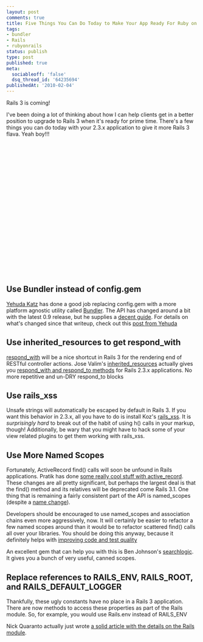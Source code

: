 ```yaml
---
layout: post
comments: true
title: Five Things You Can Do Today to Make Your App Ready For Ruby on Rails 3
tags:
- bundler
- Rails
- rubyonrails
status: publish
type: post
published: true
meta:
  sociableoff: 'false'
  dsq_thread_id: '64235694'
publishedAt: '2010-02-04'
---
```


Rails 3 is coming!

I've been doing a lot of thinking about how I can help clients get in a better position to upgrade to Rails 3 when it's ready for prime time. There's a few things you can do today with your 2.3.x application to give it more Rails 3 flava. Yeah boy!!!

<object width="425" height="344"><param name="movie" value="https://www.youtube.com/v/F6kfUxCpWqE&hl=en_US&fs=1&rel=0"></param><param name="allowFullScreen" value="true"></param><param name="allowscriptaccess" value="always"></param><embed src="https://www.youtube.com/v/F6kfUxCpWqE&hl=en_US&fs=1&rel=0" type="application/x-shockwave-flash" allowscriptaccess="always" allowfullscreen="true" width="425" height="344"></embed></object>

## Use Bundler instead of config.gem

[Yehuda Katz](https://yehudakatz.com/) has done a good job replacing config.gem with a more platform agnostic utility called [Bundler](https://github.com/carlhuda/bundler). The API has changed around a bit with the latest 0.9 release, but he supplies a [decent guide](https://yehudakatz.com/2009/11/03/using-the-new-gem-bundler-today/). For details on what's changed since that writeup, check out this [post from Yehuda](https://yehudakatz.com/2010/02/01/bundler-0-9-heading-toward-1-0/)

## Use inherited_resources to get respond\_with

[respond\_with](https://github.com/rails/rails/commit/09de34ca56598ae5d0302a14715b2a11b6cc9845) will be a nice shortcut in Rails 3 for the rendering end of RESTful controller actions. Jose Valim's [inherited_resources](https://github.com/josevalim/inherited_resources) actually gives you [respond\_with and respond\_to methods](https://github.com/josevalim/inherited_resources/tree/master/lib/inherited_resources/legacy/) for Rails 2.3.x applications. No more repetitive and un-DRY respond\_to blocks

## Use rails_xss

Unsafe strings will automatically be escaped by default in Rails 3. If you want this behavior in 2.3.x, all you have to do is install Koz's [rails\_xss](https://github.com/NZKoz/rails_xss). It is *surprisingly hard* to break out of the habit of using h() calls in your markup, though! Additionally, be wary that you might have to hack some of your view related plugins to get them working with rails_xss.

## Use More Named Scopes

Fortunately, ActiveRecord find() calls will soon be unfound in Rails applications. Pratik has done [some really cool stuff with active\_record](https://m.onkey.org/2010/1/22/active-record-query-interface). These changes are all pretty significant, but perhaps the largest deal is that the find() method and its relatives will be deprecated come Rails 3.1. One thing that is remaining a fairly consistent part of the API is named_scopes (despite a [name change](https://github.com/rails/rails/commit/d60bb0a9e4be2ac0a9de9a69041a4ddc2e0cc914)).

Developers should be encouraged to use named_scopes and association chains even more aggressively, now. It will certainly be easier to refactor a few named scopes around than it would be to refactor scattered find() calls all over your libraries. You should be doing this anyway, because it definitely helps with [improving code and test quality](https://blog.adsdevshop.com/2010/02/01/mocking-is-dead-long-live-mocking/)

An excellent gem that can help you with this is Ben Johnson's [searchlogic](https://github.com/binarylogic/searchlogic). It gives you a bunch of very useful, canned scopes.

## Replace references to RAILS\_ENV, RAILS\_ROOT, and RAILS\_DEFAULT\_LOGGER

Thankfully, these ugly constants have no place in a Rails 3 application. There are now methods to access these properties as part of the Rails module. So, for example, you would use Rails.env instead of RAILS_ENV

Nick Quaranto actually just wrote [a solid article with the details on the Rails module](https://litanyagainstfear.com/blog/2010/02/03/the-rails-module/).
